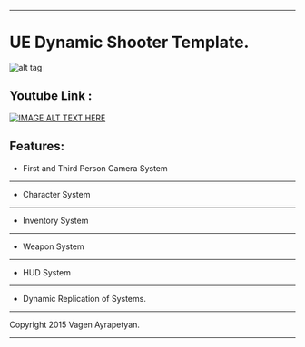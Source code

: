 ________________________________________________________________

UE Dynamic Shooter Template.
======================================


![alt tag](https://raw.github.com/vagenv/rade/master/Content/Rade/Splash/Splash.png)


Youtube Link :
--------------------


[![IMAGE ALT TEXT HERE](http://img.youtube.com/vi/SYnKJm-M-XA/0.jpg)](http://www.youtube.com/watch?v=SYnKJm-M-XA)


Features:
--------------------

- First and Third Person Camera System
--------------------

- Character System
--------------------

- Inventory System
--------------------

- Weapon System
--------------------

- HUD System
--------------------

- Dynamic Replication of Systems.
--------------------






Copyright  2015 Vagen Ayrapetyan.

________________________________________________________________